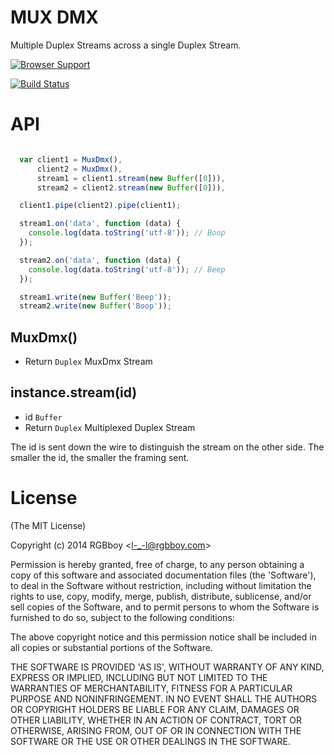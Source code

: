 # MUX DMX

Multiple Duplex Streams across a single Duplex Stream.

[![Browser Support](https://ci.testling.com/rgbboy/mux-dmx.png)
](https://ci.testling.com/RGBboy/mux-dmx)

[![Build Status](https://secure.travis-ci.org/RGBboy/mux-dmx.png)](http://travis-ci.org/RGBboy/mux-dmx)

# API

``` javascript

  var client1 = MuxDmx(),
      client2 = MuxDmx(),
      stream1 = client1.stream(new Buffer([0])),
      stream2 = client2.stream(new Buffer([0])),

  client1.pipe(client2).pipe(client1);

  stream1.on('data', function (data) {
    console.log(data.toString('utf-8')); // Boop
  });

  stream2.on('data', function (data) {
    console.log(data.toString('utf-8')); // Beep
  });

  stream1.write(new Buffer('Beep'));
  stream2.write(new Buffer('Boop'));

```

## MuxDmx()

* Return `Duplex` MuxDmx Stream

## instance.stream(id)

* id `Buffer`
* Return `Duplex` Multiplexed Duplex Stream

The id is sent down the wire to distinguish the stream on the other side. The smaller the id, the smaller the framing sent.

# License 

(The MIT License)

Copyright (c) 2014 RGBboy &lt;l-_-l@rgbboy.com&gt;

Permission is hereby granted, free of charge, to any person obtaining
a copy of this software and associated documentation files (the
'Software'), to deal in the Software without restriction, including
without limitation the rights to use, copy, modify, merge, publish,
distribute, sublicense, and/or sell copies of the Software, and to
permit persons to whom the Software is furnished to do so, subject to
the following conditions:

The above copyright notice and this permission notice shall be
included in all copies or substantial portions of the Software.

THE SOFTWARE IS PROVIDED 'AS IS', WITHOUT WARRANTY OF ANY KIND,
EXPRESS OR IMPLIED, INCLUDING BUT NOT LIMITED TO THE WARRANTIES OF
MERCHANTABILITY, FITNESS FOR A PARTICULAR PURPOSE AND NONINFRINGEMENT.
IN NO EVENT SHALL THE AUTHORS OR COPYRIGHT HOLDERS BE LIABLE FOR ANY
CLAIM, DAMAGES OR OTHER LIABILITY, WHETHER IN AN ACTION OF CONTRACT,
TORT OR OTHERWISE, ARISING FROM, OUT OF OR IN CONNECTION WITH THE
SOFTWARE OR THE USE OR OTHER DEALINGS IN THE SOFTWARE.
